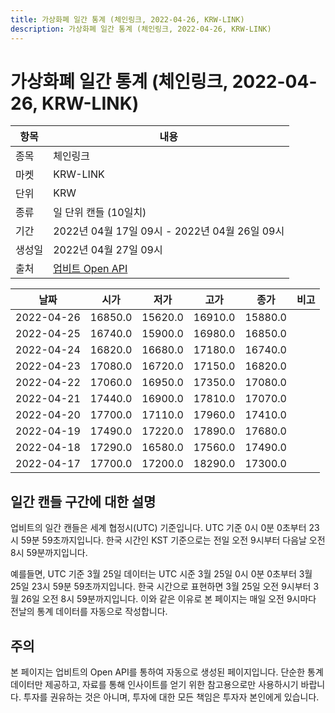 ```yaml
---
title: 가상화폐 일간 통계 (체인링크, 2022-04-26, KRW-LINK)
description: 가상화폐 일간 통계 (체인링크, 2022-04-26, KRW-LINK)
---
```



가상화폐 일간 통계 (체인링크, 2022-04-26, KRW-LINK)
===

|항목|내용|
|--|--|
|종목|체인링크|
|마켓|KRW-LINK|
|단위|KRW|
|종류|일 단위 캔들 (10일치)|
|기간|2022년 04월 17일 09시 - 2022년 04월 26일 09시|
|생성일|2022년 04월 27일 09시|
|출처|[업비트 Open API](https://docs.upbit.com)|


|날짜|시가|저가|고가|종가|비고|
|--|--|--|--|--|--|
|2022-04-26|16850.0|15620.0|16910.0|15880.0|    |
|2022-04-25|16740.0|15900.0|16980.0|16850.0|    |
|2022-04-24|16820.0|16680.0|17180.0|16740.0|    |
|2022-04-23|17080.0|16720.0|17150.0|16820.0|    |
|2022-04-22|17060.0|16950.0|17350.0|17080.0|    |
|2022-04-21|17440.0|16900.0|17810.0|17070.0|    |
|2022-04-20|17700.0|17110.0|17960.0|17410.0|    |
|2022-04-19|17490.0|17220.0|17890.0|17680.0|    |
|2022-04-18|17290.0|16580.0|17560.0|17490.0|    |
|2022-04-17|17700.0|17200.0|18290.0|17300.0|    |


일간 캔들 구간에 대한 설명
---


업비트의 일간 캔들은 세계 협정시(UTC) 기준입니다. 
UTC 기준 0시 0분 0초부터 23시 59분 59초까지입니다. 
한국 시간인 KST 기준으로는 전일 오전 9시부터 다음날 오전 8시 59분까지입니다. 


예를들면, UTC 기준 3월 25일 데이터는 UTC 시준 3월 25일 0시 0분 0초부터 3월 25일 23시 59분 59초까지입니다. 
한국 시간으로 표현하면 3월 25일 오전 9시부터 3월 26일 오전 8시 59분까지입니다. 
이와 같은 이유로 본 페이지는 매일 오전 9시마다 전날의 통계 데이터를 자동으로 작성합니다. 


주의
---


본 페이지는 업비트의 Open API를 통하여 자동으로 생성된 페이지입니다. 
단순한 통계 데이터만 제공하고, 자료를 통해 인사이트를 얻기 위한 참고용으로만 사용하시기 바랍니다. 
투자를 권유하는 것은 아니며, 투자에 대한 모든 책임은 투자자 본인에게 있습니다. 
